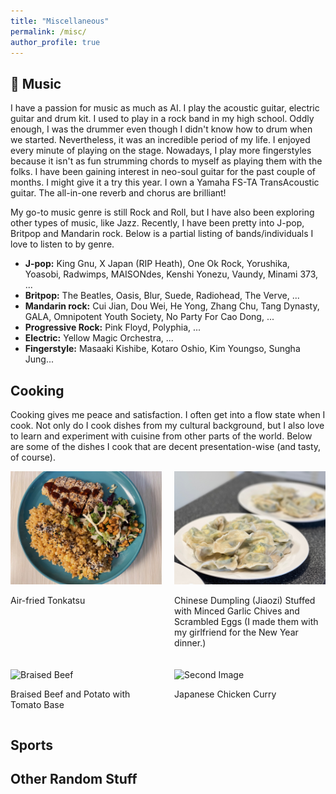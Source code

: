 ```yaml
---
title: "Miscellaneous"
permalink: /misc/
author_profile: true
---
```


## 🎼 Music ##
I have a passion for music as much as AI. I play the acoustic guitar, electric guitar and drum kit. I used to play in a rock band in my high school. Oddly enough, I was the drummer even though I didn't know how to drum when we started. Nevertheless, it was an incredible period of my life. I enjoyed every minute of playing on the stage. Nowadays, I play more fingerstyles because it isn't as fun strumming chords to myself as playing them with the folks. I have been gaining interest in neo-soul guitar for the past couple of months. I might give it a try this year. I own a Yamaha FS-TA TransAcoustic guitar. The all-in-one reverb and chorus are brilliant!

My go-to music genre is still Rock and Roll, but I have also been exploring other types of music, like Jazz. Recently, I have been pretty into J-pop, Britpop and Mandarin rock. Below is a partial listing of bands/individuals I love to listen to by genre.

- **J-pop:** King Gnu, X Japan (RIP Heath), One Ok Rock, Yorushika, Yoasobi, Radwimps, MAISONdes, Kenshi Yonezu, Vaundy, Minami 373, ...
- **Britpop:** The Beatles, Oasis, Blur, Suede, Radiohead, The Verve, ...
- **Mandarin rock:** Cui Jian, Dou Wei, He Yong, Zhang Chu, Tang Dynasty, GALA, Omnipotent Youth Society, No Party For Cao Dong, ...
- **Progressive Rock:** Pink Floyd, Polyphia, ...
- **Electric:** Yellow Magic Orchestra, ...
- **Fingerstyle:** Masaaki Kishibe, Kotaro Oshio, Kim Youngso, Sungha Jung...


## Cooking ##
Cooking gives me peace and satisfaction. I often get into a flow state when I cook. Not only do I cook dishes from my cultural background, but I also love to learn and experiment with cuisine from other parts of the world. Below are some of the dishes I cook that are decent presentation-wise (and tasty, of course).

<div style="display: flex; justify-content: space-between; margin-bottom: 20px;">
    <div style="flex: 0 0 48%; margin-right: 2%;">
        <img src="../images/food/tonkatsu.jpeg" alt="Tonkatsu">
        <p>Air-fried Tonkatsu</p>
    </div>
    <div style="flex: 0 0 48%;">
        <img src="../images/food/dumpling.jpeg" alt="Dumpling">
        <p> Chinese Dumpling (Jiaozi) Stuffed with Minced Garlic Chives and Scrambled Eggs (I made them with my girlfriend for the New Year dinner.)</p>
    </div>
</div>

<div style="display: flex; justify-content: space-between; margin-bottom: 20px;">
    <div style="flex: 0 0 48%; margin-right: 2%;">
        <img src="../images/food/braised_beef.jpeg" alt="Braised Beef">
        <p>Braised Beef and Potato with Tomato Base</p>
    </div>
    <div style="flex: 0 0 48%;">
        <img src="../images/food/curry.jpeg" alt="Second Image">
        <p> Japanese Chicken Curry</p>
    </div>
</div>

## Sports ##

## Other Random Stuff ##